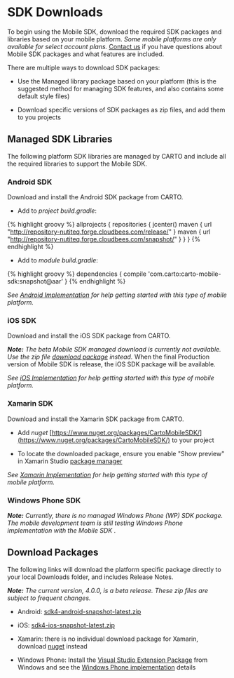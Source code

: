 # SDK Downloads

To begin using the Mobile SDK, download the required SDK packages and libraries based on your mobile platform. _Some mobile platforms are only available for select account plans._ [Contact us](mailto:support@carto.com) if you have questions about Mobile SDK packages and what features are included.

There are multiple ways to download SDK packages:

- Use the Managed library package based on your platform (this is the suggested method for managing SDK features, and also contains some default style files)

- Download specific versions of SDK packages as zip files, and add them to you projects

## Managed SDK Libraries

The following platform SDK libraries are managed by CARTO and include all the required libraries to support the Mobile SDK.

### Android SDK

Download and install the Android SDK package from CARTO.

- Add to *project build.gradle*:

{% highlight groovy %}
allprojects {
    repositories {
        jcenter()
        maven {
            url "http://repository-nutiteq.forge.cloudbees.com/release/"
        }
        maven {
            url "http://repository-nutiteq.forge.cloudbees.com/snapshot/"
        }
    }
}
{% endhighlight %}

- Add to *module build.gradle*:

{% highlight groovy %}
dependencies {
    compile 'com.carto:carto-mobile-sdk:snapshot@aar'
}
{% endhighlight %}

_See [Android Implementation](/docs/carto-engine/mobile-sdk/mobile-platforms-implementation/#android-implementation) for help getting started with this type of mobile platform._

### iOS SDK

Download and install the iOS SDK package from CARTO.

_**Note:** The beta Mobile SDK managed download is currently not available. Use the zip file [download package](#download-package) instead._ When the final Production version of Mobile SDK is release, the iOS SDK package will be available. 

_See [iOS Implementation](/docs/carto-engine/mobile-sdk/mobile-platforms-implementation/#ios-implementation) for help getting started with this type of mobile platform._

### Xamarin SDK

Download and install the Xamarin SDK package from CARTO.

- Add *nuget* [https://www.nuget.org/packages/CartoMobileSDK/](https://www.nuget.org/packages/CartoMobileSDK/) to your project

- To locate the downloaded package, ensure you enable "Show preview" in Xamarin Studio [package manager](/docs/carto-engine/mobile-sdk/mobile-platforms-implementation/#xamarin-android-and-ios-implementation)

_See [Xamarin Implementation](/docs/carto-engine/mobile-sdk/mobile-platforms-implementation/#xamarin-android-and-ios-implementation) for help getting started with this type of mobile platform._

### Windows Phone SDK

_**Note:** Currently, there is no managed Windows Phone (WP) SDK package. The mobile development team is still testing Windows Phone implementation with the Mobile SDK_
.

## Download Packages 

The following links will download the platform specific package directly to your local Downloads folder, and includes Release Notes.

_**Note:** The current version, 4.0.0, is a beta release. These zip files are subject to frequent changes._

- Android: [sdk4-android-snapshot-latest.zip](https://nutifront.s3.amazonaws.com/sdk_snapshots/sdk4-android-snapshot-latest.zip)

- iOS: [sdk4-ios-snapshot-latest.zip](https://nutifront.s3.amazonaws.com/sdk_snapshots/sdk4-ios-snapshot-latest.zip)

- Xamarin: there is no individual download package for Xamarin, download [nuget](https://www.nuget.org/packages/CartoMobileSDK/) instead

- Windows Phone: Install the [Visual Studio Extension Package](https://msdn.microsoft.com/en-us/library/bb166441.aspxf) from Windows and see the [Windows Phone implementation](/docs/carto-engine/mobile-sdk/mobile-platforms-implementation/#windows-phone-implementation) details
